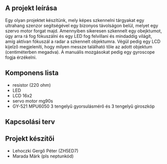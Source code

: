 ## A projekt leírása
Egy olyan projektet készítünk, mely képes szkennelni tárgyakat egy ultrahang szenzor segítségével egy bizonyos távolságon belül, melyet egy szervo motor forgat majd. 
Amennyiben sikeresen szkennelt egy obejktumot, úgy arra rá fog fókuszálni és egy LED fog felvillani és mindaddig világít, amíg aktívan fókuszál a radar a szkennelt objektumra. 
Végül pedig egy LCD kijelző megjeleníti, hogy milyen messze található tőle az adott objektum (centiméterben megadva). 
A manuális mozgásokat pedig egy gyroscope fogja érzékelni.



## Komponens lista

- resistor (220 ohm)
- LED
- LCD 16x2
- servo motor mg90s
- GY-521 MPU6050 3 tengelyű gyorsulásmérő és 3 tengelyű giroszkóp

## Kapcsolási terv


## Projekt készítői

- Lehoczki Gergő Péter (ZH5ED7)
- Marada Márk (pls neptunkód)